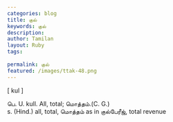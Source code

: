 ```yaml
---
categories: blog
title: குல்
keywords: குல்
description: 
author: Tamilan
layout: Ruby
tags: 
 
permalink: குல்
featured: /images/ttak-48.png
---
```

  
[ kul ]  
  
பெ. U. kull. All, total; மொத்தம்.(C. G.)  
s. (Hind.) all, total, மொத்தம் as in குல்பேரீஜ், total revenue